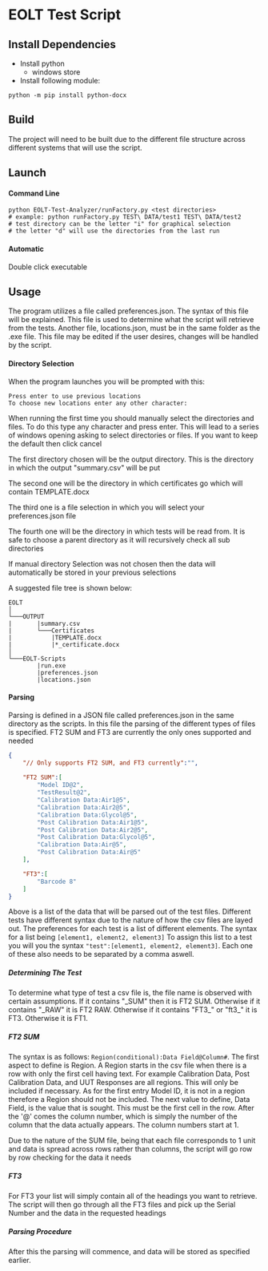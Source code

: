 # EOLT Test Script

## Install Dependencies

* Install python 
  * windows store
* Install following module:
```shell
python -m pip install python-docx
```

## Build

The project will need to be built due to the different file structure across different systems that will use the script. 

## Launch

#### Command Line
```shell
python EOLT-Test-Analyzer/runFactory.py <test directories>
# example: python runFactory.py TEST\ DATA/test1 TEST\ DATA/test2
# test directory can be the letter "i" for graphical selection
# the letter "d" will use the directories from the last run 
``` 
#### Automatic
Double click executable


## Usage

The program utilizes a file called preferences.json. The syntax of this file will be explained. This file is used to determine what the script will retrieve from the tests. Another file, locations.json, must be in the same folder as the .exe file. This file may be edited if the user desires, changes will be handled by the script.


#### Directory Selection
When the program launches you will be prompted with this:
```
Press enter to use previous locations
To choose new locations enter any other character:
```
When running the first time you should manually select the directories and files. To do this type any character and press enter. This will lead to a series of windows opening asking to select directories or files. If you want to keep the default then click cancel

The first directory chosen will be the output directory. This is the directory in which the output "summary.csv" will be put

The second one will be the directory in which certificates go which will contain TEMPLATE.docx

The third one is a file selection in which you will select your preferences.json file

The fourth one will be the directory in which tests will be read from. It is safe to choose a parent directory as it will recursively check all sub directories


If manual directory Selection was not chosen then the data will automatically be stored in your previous selections

A suggested file tree is shown below:

```
EOLT
│
└───OUTPUT        
|       |summary.csv
|       └───Certificates
|           |TEMPLATE.docx
|           |*_certificate.docx   
│   
└───EOLT-Scripts
        |run.exe
        |preferences.json
        |locations.json
```

#### Parsing
Parsing is defined in a JSON file called preferences.json in the same directory as the scripts. In this file the parsing of the different types of files is specified. FT2 SUM and FT3 are currently the only ones supported and needed

```json
{
    "// Only supports FT2 SUM, and FT3 currently":"",
    
    "FT2 SUM":[
        "Model ID@2",
        "TestResult@2",
        "Calibration Data:Air1@5",
        "Calibration Data:Air2@5",
        "Calibration Data:Glycol@5",
        "Post Calibration Data:Air1@5",
        "Post Calibration Data:Air2@5",
        "Post Calibration Data:Glycol@5",
        "Calibration Data:Air@5",
        "Post Calibration Data:Air@5"
    ],

    "FT3":[
        "Barcode 8"
    ]
}
```
Above is a list of the data that will be parsed out of the test files. Different tests have different syntax due to the nature of how the csv files are layed out. The preferences for each test is a list of different elements. The syntax for a list being ```[element1, element2, element3]``` To assign this list to a test you will you the syntax ```"test":[element1, element2, element3]```. Each one of these also needs to be separated by a comma aswell.

##### Determining The Test

To determine what type of test a csv file is, the file name is observed with certain assumptions. If it contains "\_SUM" then it is FT2 SUM. Otherwise if it contains "\_RAW" it is FT2 RAW. Otherwise if it contains "FT3\_" or "ft3\_" it is FT3. Otherwise it is FT1.

##### FT2 SUM

The syntax is as follows: ```Region(conditional):Data Field@Column#```. The first aspect to define is Region. A Region starts in the csv file when there is a row with only the first cell having text. For example Calibration Data, Post Calibration Data, and UUT Responses are all regions. This will only be included if necessary. As for the first entry Model ID, it is not in a region therefore a Region should not be included. The next value to define, Data Field, is the value that is sought. This must be the first cell in the row. After the '@' comes the column number, which is simply the number of the column that the data actually appears. The column numbers start at 1. 

Due to the nature of the SUM file, being that each file corresponds to 1 unit and data is spread across rows rather than columns, the script will go row by row checking for the data it needs

##### FT3

For FT3 your list will simply contain all of the headings you want to retrieve. The script will then go through all the FT3 files and pick up the Serial Number and the data in the requested headings

##### Parsing Procedure
After this the parsing will commence, and data will be stored as specified earlier.